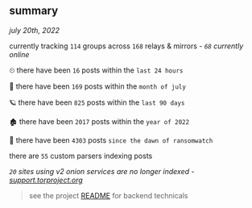 
## summary
_july 20th, 2022_

currently tracking `114` groups across `168` relays & mirrors - _`68` currently online_

⏲ there have been `16` posts within the `last 24 hours`

🦈 there have been `169` posts within the `month of july`

🪐 there have been `825` posts within the `last 90 days`

🏚 there have been `2017` posts within the `year of 2022`

🦕 there have been `4303` posts `since the dawn of ransomwatch`

there are `55` custom parsers indexing posts

_`20` sites using v2 onion services are no longer indexed - [support.torproject.org](https://support.torproject.org/onionservices/v2-deprecation/)_

> see the project [README](https://github.com/joshhighet/ransomwatch#ransomwatch--) for backend technicals
